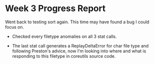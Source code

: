 # Week 3 Progress Report

Went back to testing sort again. This time may have found a bug I could focus on.

* Checked every filetype anomalies on all 3 stat calls.

* The last stat call generates a ReplayDeltaError for char file type and following Preston's advice, now I'm looking into where and what is responding to this filetype in coreutils source code.

